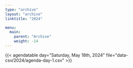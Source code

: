```yaml
---
type: "archive"
layout: "archive"
linktitle: "2024"

menu:
  main:
    parent: "Archive"
    weight: -14
---
```


{{< agendatable day="Saturday, May 18th, 2024" file="data-csv/2024/agenda-day-1.csv" >}}

